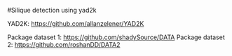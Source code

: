 #Silique detection using yad2k

YAD2K: https://github.com/allanzelener/YAD2K

Package dataset 1: https://github.com/shadySource/DATA
Package dataset 2: https://github.com/roshanDD/DATA2
